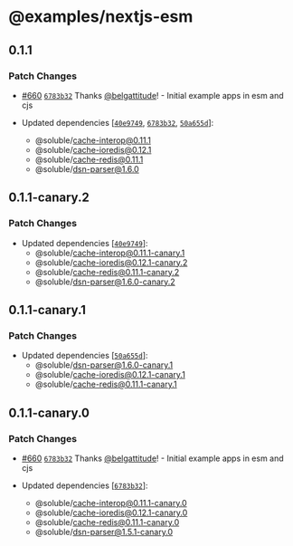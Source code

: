# @examples/nextjs-esm

## 0.1.1

### Patch Changes

- [#660](https://github.com/soluble-io/cache-interop/pull/660) [`6783b32`](https://github.com/soluble-io/cache-interop/commit/6783b3217e4caebfe0117ff9190bb3f54c014859) Thanks [@belgattitude](https://github.com/belgattitude)! - Initial example apps in esm and cjs

- Updated dependencies [[`40e9749`](https://github.com/soluble-io/cache-interop/commit/40e9749542bd81ac2c064384342e769e38e2d7ca), [`6783b32`](https://github.com/soluble-io/cache-interop/commit/6783b3217e4caebfe0117ff9190bb3f54c014859), [`50a655d`](https://github.com/soluble-io/cache-interop/commit/50a655dc4db0eab0b63f0b73e14e0a998768d954)]:
  - @soluble/cache-interop@0.11.1
  - @soluble/cache-ioredis@0.12.1
  - @soluble/cache-redis@0.11.1
  - @soluble/dsn-parser@1.6.0

## 0.1.1-canary.2

### Patch Changes

- Updated dependencies [[`40e9749`](https://github.com/soluble-io/cache-interop/commit/40e9749542bd81ac2c064384342e769e38e2d7ca)]:
  - @soluble/cache-interop@0.11.1-canary.1
  - @soluble/cache-ioredis@0.12.1-canary.2
  - @soluble/cache-redis@0.11.1-canary.2
  - @soluble/dsn-parser@1.6.0-canary.2

## 0.1.1-canary.1

### Patch Changes

- Updated dependencies [[`50a655d`](https://github.com/soluble-io/cache-interop/commit/50a655dc4db0eab0b63f0b73e14e0a998768d954)]:
  - @soluble/dsn-parser@1.6.0-canary.1
  - @soluble/cache-ioredis@0.12.1-canary.1
  - @soluble/cache-redis@0.11.1-canary.1

## 0.1.1-canary.0

### Patch Changes

- [#660](https://github.com/soluble-io/cache-interop/pull/660) [`6783b32`](https://github.com/soluble-io/cache-interop/commit/6783b3217e4caebfe0117ff9190bb3f54c014859) Thanks [@belgattitude](https://github.com/belgattitude)! - Initial example apps in esm and cjs

- Updated dependencies [[`6783b32`](https://github.com/soluble-io/cache-interop/commit/6783b3217e4caebfe0117ff9190bb3f54c014859)]:
  - @soluble/cache-interop@0.11.1-canary.0
  - @soluble/cache-ioredis@0.12.1-canary.0
  - @soluble/cache-redis@0.11.1-canary.0
  - @soluble/dsn-parser@1.5.1-canary.0
